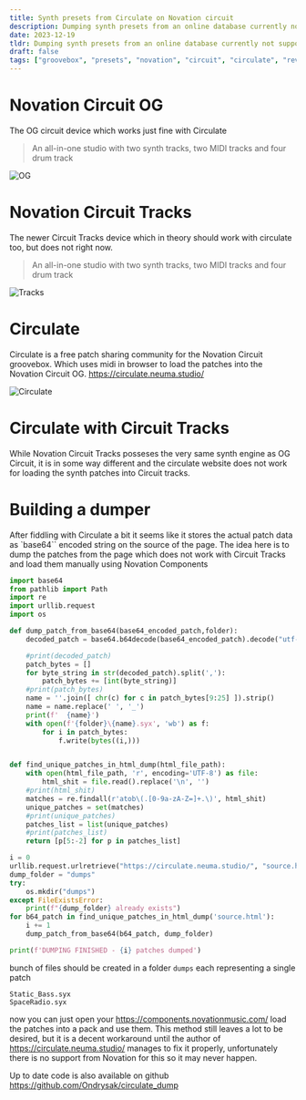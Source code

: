 ```yaml
---
title: Synth presets from Circulate on Novation circuit 
description: Dumping synth presets from an online database currently not supporting the newer Novation Circuit directly.
date: 2023-12-19
tldr: Dumping synth presets from an online database currently not supporting the newer Novation Circuit directly.
draft: false
tags: ["groovebox", "presets", "novation", "circuit", "circulate", "rev"]
---
```


# Novation Circuit OG
 
The OG circuit device which works just fine with Circulate

> An all-in-one studio with two synth tracks, two MIDI tracks and four drum track

![OG](/images/ogcircuit.png)



# Novation Circuit Tracks 

The newer Circuit Tracks device which in theory should work with circulate too, but does not right now.

> An all-in-one studio with two synth tracks, two MIDI tracks and four drum track

![Tracks](/images/circuittracks.png)


# Circulate

Circulate is a free patch sharing community for the Novation Circuit groovebox. Which uses midi in browser to load the patches into the Novation Circuit OG.
https://circulate.neuma.studio/

![Circulate](/images/circulate.png)


# Circulate with Circuit Tracks

While Novation Circuit Tracks posseses the very same synth engine as OG Circuit, it is in some way different and the circulate website does not work for loading the synth patches into Circuit tracks. 


# Building a dumper

After fiddling with Circulate a bit it seems like it stores the actual patch data as `base64`` encoded string on the source of the page. The idea here is to dump the patches from the page which does not work with Circuit Tracks and load them manually using Novation Components



```python
import base64
from pathlib import Path
import re
import urllib.request    
import os

def dump_patch_from_base64(base64_encoded_patch,folder):
    decoded_patch = base64.b64decode(base64_encoded_patch).decode("utf-8") 

    #print(decoded_patch)
    patch_bytes = []
    for byte_string in str(decoded_patch).split(','):
        patch_bytes += [int(byte_string)]
    #print(patch_bytes)
    name = ''.join([ chr(c) for c in patch_bytes[9:25] ]).strip()
    name = name.replace(' ', '_')
    print(f'  {name}')
    with open(f'{folder}\{name}.syx', 'wb') as f:
        for i in patch_bytes:
            f.write(bytes((i,)))


def find_unique_patches_in_html_dump(html_file_path):
    with open(html_file_path, 'r', encoding='UTF-8') as file:
        html_shit = file.read().replace('\n', '')
    #print(html_shit)
    matches = re.findall(r'atob\(.[0-9a-zA-Z=]+.\)', html_shit)
    unique_patches = set(matches)
    #print(unique_patches)
    patches_list = list(unique_patches)
    #print(patches_list)
    return [p[5:-2] for p in patches_list]

i = 0
urllib.request.urlretrieve("https://circulate.neuma.studio/", "source.html")
dump_folder = "dumps"
try:
    os.mkdir("dumps")
except FileExistsError:
    print(f"{dump_folder} already exists") 
for b64_patch in find_unique_patches_in_html_dump('source.html'):
    i += 1
    dump_patch_from_base64(b64_patch, dump_folder)

print(f'DUMPING FINISHED - {i} patches dumped')

```

bunch of files should be created in a folder `dumps` each representing a single patch 

```
Static_Bass.syx
SpaceRadio.syx
```

now you can just open your https://components.novationmusic.com/ load the patches into a pack and use them. This method still leaves a lot to be desired, but it is a decent workaround until the author of https://circulate.neuma.studio/ manages to fix it properly, unfortunately there is no support from Novation for this so it may never happen.

Up to date code is also available on github  https://github.com/Ondrysak/circulate_dump





